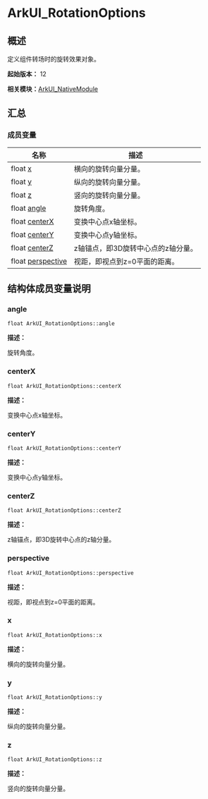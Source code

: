 # ArkUI_RotationOptions


## 概述

定义组件转场时的旋转效果对象。

**起始版本：** 12

**相关模块：**[ArkUI_NativeModule](_ark_u_i___native_module.md)


## 汇总


### 成员变量

| 名称 | 描述 | 
| -------- | -------- |
| float [x](#x) | 横向的旋转向量分量。  | 
| float [y](#y) | 纵向的旋转向量分量。  | 
| float [z](#z) | 竖向的旋转向量分量。  | 
| float [angle](#angle) | 旋转角度。  | 
| float [centerX](#centerx) | 变换中心点x轴坐标。  | 
| float [centerY](#centery) | 变换中心点y轴坐标。  | 
| float [centerZ](#centerz) | z轴锚点，即3D旋转中心点的z轴分量。  | 
| float [perspective](#perspective) | 视距，即视点到z=0平面的距离。  | 


## 结构体成员变量说明


### angle

```
float ArkUI_RotationOptions::angle
```
**描述：**

旋转角度。


### centerX

```
float ArkUI_RotationOptions::centerX
```
**描述：**

变换中心点x轴坐标。


### centerY

```
float ArkUI_RotationOptions::centerY
```
**描述：**

变换中心点y轴坐标。


### centerZ

```
float ArkUI_RotationOptions::centerZ
```
**描述：**

z轴锚点，即3D旋转中心点的z轴分量。


### perspective

```
float ArkUI_RotationOptions::perspective
```
**描述：**

视距，即视点到z=0平面的距离。


### x

```
float ArkUI_RotationOptions::x
```
**描述：**

横向的旋转向量分量。


### y

```
float ArkUI_RotationOptions::y
```
**描述：**

纵向的旋转向量分量。


### z

```
float ArkUI_RotationOptions::z
```
**描述：**

竖向的旋转向量分量。
